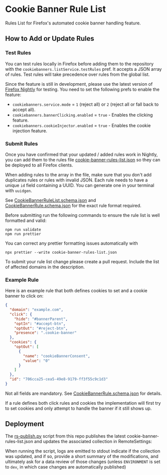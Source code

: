# Cookie Banner Rule List

Rules List for Firefox's automated cookie banner handling feature.

## How to Add or Update Rules

### Test Rules

You can test rules locally in Firefox before adding them to the repository with the `cookiebanners.listService.testRules` pref. It accepts a JSON array of rules. Test rules will take precedence over rules from the global list.

Since the feature is still in development, please use the latest version of [Firefox Nightly](https://nightly.mozilla.org) for testing. You need to set the following prefs to enable the feature:

- `cookiebanners.service.mode` = `1` (reject all) or `2` (reject all or fall back to accept all).
- `cookiebanners.bannerClicking.enabled` = `true` - Enables the clicking feature.
- `cookiebanners.cookieInjector.enabled` = `true` - Enables the cookie injection feature.

### Submit Rules

Once you have confirmed that your updated / added rules work in Nightly, you can add them to the rules file [cookie-banner-rules-list.json](./cookie-banner-rules-list.json) so they can be deployed to all Firefox clients.

When adding rules to the array in the file, make sure that you don't add duplicates rules or rules with invalid JSON. Each rule needs to have a unique `id` field containing a UUID. You can generate one in your terminal with `uuidgen`.

See [CookieBannerRuleList.schema.json](./CookieBannerRuleList.schema.json) and [CookieBannerRule.schema.json](https://hg.mozilla.org/mozilla-central/raw-file/tip/toolkit/components/cookiebanners/schema/CookieBannerRule.schema.json) for the exact rule format required.

Before submitting run the following commands to ensure the rule list is well formatted and valid:

```
npm run validate
npm run prettier
```

You can correct any prettier formatting issues automatically with

```
npx prettier --write cookie-banner-rules-list.json
```

To submit your rule list change please create a pull request. Include the list of affected domains in the description.

### Example Rule

Here is an example rule that both defines cookies to set and a cookie banner to click on:

```json
{
  "domain": "example.com",
  "click": {
    "hide": "#bannerParent",
    "optIn": "#accept-btn",
    "optOut": "#reject-btn",
    "presence": ".cookie-banner"
  },
  "cookies": {
    "optOut": [
      {
        "name": "cookieBannerConsent",
        "value": "0"
      }
    ]
  },
  "id": "706cca25-cea5-49e8-9179-ff3f55c9c1d3"
}
```

Not all fields are mandatory. See [CookieBannerRule.schema.json](https://hg.mozilla.org/mozilla-central/raw-file/tip/toolkit/components/cookiebanners/schema/CookieBannerRule.schema.json) for details.

If a rule defines both click rules and cookies the implementation will first try to set cookies and only attempt to handle the banner if it still shows up.

<!-- TODO: add instructions for what kind of selectors or cookies to select and when to use injection or clicking. -->

## Deployment

The [rs-publish.py](./rs-publish.py) script from this repo publishes the latest cookie-banner-rules-list.json and updates the associated collection in RemoteSettings:

When running the script, logs are emitted to stdout indicate if the collection was updated, and if so, provide a short summary of the modifications, and ultimately ask for a data review of those changes (unless `ENVIRONMENT` is set to `dev`, in which case changes are automatically published)
